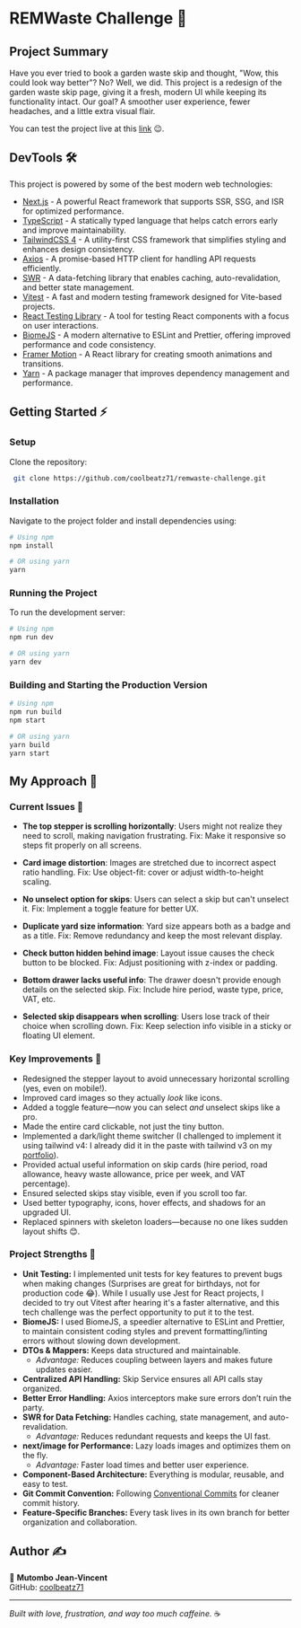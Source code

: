 # REMWaste Challenge 🚀

## Project Summary

Have you ever tried to book a garden waste skip and thought, "Wow, this could look way better"? No? Well, we did. This project is a redesign of the garden waste skip page, giving it a fresh, modern UI while keeping its functionality intact. Our goal? A smoother user experience, fewer headaches, and a little extra visual flair.

You can test the project live at this [link](https://remwaste-vincent.vercel.app/) 😉.

## DevTools 🛠️

This project is powered by some of the best modern web technologies:

- [Next.js](https://nextjs.org/) - A powerful React framework that supports SSR, SSG, and ISR for optimized performance.
- [TypeScript](https://www.typescriptlang.org/) - A statically typed language that helps catch errors early and improve maintainability.
- [TailwindCSS 4](https://tailwindcss.com/) - A utility-first CSS framework that simplifies styling and enhances design consistency.
- [Axios](https://axios-http.com/) - A promise-based HTTP client for handling API requests efficiently.
- [SWR](https://swr.vercel.app/) - A data-fetching library that enables caching, auto-revalidation, and better state management.
- [Vitest](https://vitest.dev/) - A fast and modern testing framework designed for Vite-based projects.
- [React Testing Library](https://testing-library.com/docs/react-testing-library/intro/) - A tool for testing React components with a focus on user interactions.
- [BiomeJS](https://biomejs.dev/) - A modern alternative to ESLint and Prettier, offering improved performance and code consistency.
- [Framer Motion](https://www.framer.com/motion/) - A React library for creating smooth animations and transitions.
- [Yarn](https://yarnpkg.com/) - A package manager that improves dependency management and performance.

## Getting Started ⚡

### Setup

Clone the repository:

```sh
 git clone https://github.com/coolbeatz71/remwaste-challenge.git
```

### Installation

Navigate to the project folder and install dependencies using:

```sh
# Using npm
npm install

# OR using yarn
yarn
```

### Running the Project

To run the development server:

```sh
# Using npm
npm run dev

# OR using yarn
yarn dev
```

### Building and Starting the Production Version

```sh
# Using npm
npm run build
npm start

# OR using yarn
yarn build
yarn start
```

## My Approach 🤔

### Current Issues 😬

- **The top stepper is scrolling horizontally**: Users might not realize they need to scroll, making navigation frustrating. Fix: Make it responsive so steps fit properly on all screens.

- **Card image distortion**: Images are stretched due to incorrect aspect ratio handling. Fix: Use object-fit: cover or adjust width-to-height scaling.

- **No unselect option for skips**: Users can select a skip but can't unselect it. Fix: Implement a toggle feature for better UX.

- **Duplicate yard size information**: Yard size appears both as a badge and as a title. Fix: Remove redundancy and keep the most relevant display.

- **Check button hidden behind image**: Layout issue causes the check button to be blocked. Fix: Adjust positioning with z-index or padding.

- **Bottom drawer lacks useful info**: The drawer doesn't provide enough details on the selected skip. Fix: Include hire period, waste type, price, VAT, etc.

- **Selected skip disappears when scrolling**: Users lose track of their choice when scrolling down. Fix: Keep selection info visible in a sticky or floating UI element.

### Key Improvements 🚀

- Redesigned the stepper layout to avoid unnecessary horizontal scrolling (yes, even on mobile!).
- Improved card images so they actually *look* like icons.
- Added a toggle feature—now you can select *and* unselect skips like a pro.
- Made the entire card clickable, not just the tiny button.
- Implemented a dark/light theme switcher (I challenged to implement it using tailwind v4: I already did it in the paste with tailwind v3 on my [portfolio](https://mutombo.dev)).
- Provided actual useful information on skip cards (hire period, road allowance, heavy waste allowance, price per week, and VAT percentage).
- Ensured selected skips stay visible, even if you scroll too far.
- Used better typography, icons, hover effects, and shadows for an upgraded UI.
- Replaced spinners with skeleton loaders—because no one likes sudden layout shifts 😊.

### Project Strengths 💪

- **Unit Testing:** I implemented unit tests for key features to prevent bugs when making changes (Surprises are great for birthdays, not for production code 😂). While I usually use Jest for React projects, I decided to try out Vitest after hearing it's a faster alternative, and this tech challenge was the perfect opportunity to put it to the test.
- **BiomeJS:** I used BiomeJS, a speedier alternative to ESLint and Prettier, to maintain consistent coding styles and prevent formatting/linting errors without slowing down development.
- **DTOs & Mappers:** Keeps data structured and maintainable.
  - *Advantage:* Reduces coupling between layers and makes future updates easier.
- **Centralized API Handling:** Skip Service ensures all API calls stay organized.
- **Better Error Handling:** Axios interceptors make sure errors don’t ruin the party.
- **SWR for Data Fetching:** Handles caching, state management, and auto-revalidation.
  - *Advantage:* Reduces redundant requests and keeps the UI fast.
- **next/image for Performance:** Lazy loads images and optimizes them on the fly.
  - *Advantage:* Faster load times and better user experience.
- **Component-Based Architecture:** Everything is modular, reusable, and easy to test.
- **Git Commit Convention:** Following [Conventional Commits](https://www.conventionalcommits.org/en/v1.0.0/) for cleaner commit history.
- **Feature-Specific Branches:** Every task lives in its own branch for better organization and collaboration.

## Author ✍️

👤 **Mutombo Jean-Vincent**  
GitHub: [coolbeatz71](https://github.com/coolbeatz71/)

---
*Built with love, frustration, and way too much caffeine.* ☕
